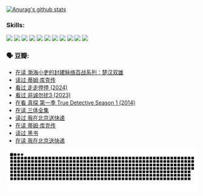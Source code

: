 
[![Anurag's github stats](https://github-readme-stats.vercel.app/api?username=w940853815)](https://github.com/anuraghazra/github-readme-stats)

### Skills:

<code><img height="32" src="https://cdn.jsdelivr.net/npm/simple-icons@v5/icons/python.svg"></code>
<code><img height="32" src="https://cdn.jsdelivr.net/npm/simple-icons@v5/icons/javascript.svg"></code>
<code><img height="32" src="https://cdn.jsdelivr.net/npm/simple-icons@v5/icons/django.svg"></code>
<code><img height="32" src="https://cdn.jsdelivr.net/npm/simple-icons@v5/icons/flask.svg"></code>
<code><img height="32" src="https://cdn.jsdelivr.net/npm/simple-icons@v5/icons/vuetify.svg"></code>
<code><img height="32" src="https://cdn.jsdelivr.net/npm/simple-icons@v5/icons/git.svg"></code>
<code><img height="32" src="https://cdn.jsdelivr.net/npm/simple-icons@v5/icons/docker.svg"></code>
<code><img height="32" src="https://cdn.jsdelivr.net/npm/simple-icons@v5/icons/postgresql.svg"></code>
<code><img height="32" src="https://cdn.jsdelivr.net/npm/simple-icons@v5/icons/elasticsearch.svg"></code>
<code><img height="32" src="https://cdn.jsdelivr.net/npm/simple-icons@v5/icons/macos.svg"></code>
<code><img height="32" src="https://cdn.jsdelivr.net/npm/simple-icons@v5/icons/linux.svg"></code>

### 🗣 豆瓣:

<!-- DOUBAN-ACTIVITIES:START -->
- [在读 渤海小吏的封建脉络百战系列：楚汉双雄](https://www.douban.com/people/136069238/status/4700950146/?_i=25977680)
- [读过 蒂姆·库克传](https://www.douban.com/people/136069238/status/4700949869/?_i=25977680)
- [看过 走走停停‎ (2024)](https://www.douban.com/people/136069238/status/4684430230/?_i=25977680)
- [看过 非诚勿扰3‎ (2023)](https://www.douban.com/people/136069238/status/4676324100/?_i=25977680)
- [在看 真探 第一季 True Detective Season 1‎ (2014)](https://www.douban.com/people/136069238/status/4673382852/?_i=25977680)
- [在读 三体全集](https://www.douban.com/people/136069238/status/4672842521/?_i=25977680)
- [读过 我在北京送快递](https://www.douban.com/people/136069238/status/4672842036/?_i=25977680)
- [在读 蒂姆·库克传](https://www.douban.com/people/136069238/status/4663517053/?_i=25977680)
- [读过 黑书](https://www.douban.com/people/136069238/status/4663516022/?_i=25977680)
- [在读 我在北京送快递](https://www.douban.com/people/136069238/status/4658098365/?_i=25977680)
<!-- DOUBAN-ACTIVITIES:END -->


![Snake animation](https://raw.githubusercontent.com/w940853815/w940853815/output/github-contribution-grid-snake.svg)

<!--
**w940853815/w940853815** is a ✨ _special_ ✨ repository because its `README.md` (this file) appears on your GitHub profile.

Here are some ideas to get you started:

- 🔭 I’m currently working on ...
- 🌱 I’m currently learning ...
- 👯 I’m looking to collaborate on ...
- 🤔 I’m looking for help with ...
- 💬 Ask me about ...
- 📫 How to reach me: ...
- 😄 Pronouns: ...
- ⚡ Fun fact: ...
-->
